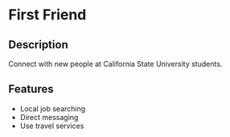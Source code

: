 # First Friend

## Description

Connect with new people at California State University students.

## Features

- Local job searching
- Direct messaging
- Use travel services
